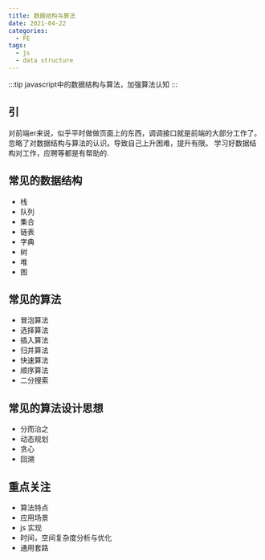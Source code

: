 ```yaml
---
title: 数据结构与算法
date: 2021-04-22
categories:
  - FE
tags:
  - js
  - data structure
---
```


:::tip
javascript中的数据结构与算法，加强算法认知
:::

<!-- more -->

## 引

对前端er来说，似乎平时做做页面上的东西，调调接口就是前端的大部分工作了。忽略了对数据结构与算法的认识。导致自己上升困难，提升有限。
学习好数据结构对工作，应聘等都是有帮助的.

## 常见的数据结构

- 栈
- 队列
- 集合
- 链表
- 字典
- 树
- 堆
- 图

## 常见的算法

- 冒泡算法
- 选择算法
- 插入算法
- 归并算法
- 快速算法
- 顺序算法
- 二分搜索

## 常见的算法设计思想

- 分而治之
- 动态规划
- 贪心
- 回溯

## 重点关注

- 算法特点
- 应用场景
- js 实现
- 时间，空间复杂度分析与优化
- 通用套路


